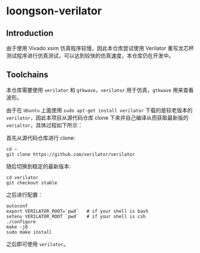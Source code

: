 # loongson-verilator
## Introduction
由于使用 Vivado xsim 仿真程序较慢，因此本仓库尝试使用 Verilator 重写龙芯杯测试程序进行仿真测试，可以达到较快的仿真速度，本仓库仍在开发中。  
  
## Toolchains
本仓库需要使用 `verilator` 和 `gtkwave`，`verilator` 用于仿真，`gtkwave` 用来查看波形。  
  
由于在 `Ubuntu` 上面使用 `sudo apt-get install verilator` 下载的是较老版本的 `verilator`，因此本项目从源代码仓库 clone 下来并自己编译从而获取最新版的 `verialtor`，具体过程如下所示：
  
首先从源代码仓库进行 clone:  
```shell
cd ~
git clone https://github.com/verilator/verilator
```   
  
随后切换到稳定的最新版本:
```shell
cd verilator
git checkout stable
```  
  
之后进行配置：
```shell
autoconf
export VERILATOR_ROOT=`pwd`   # if your shell is bash
setenv VERILATOR_ROOT `pwd`   # if your shell is csh
./configure
make -j8
sudo make install
```  
  
之后即可使用 `verilator`。
